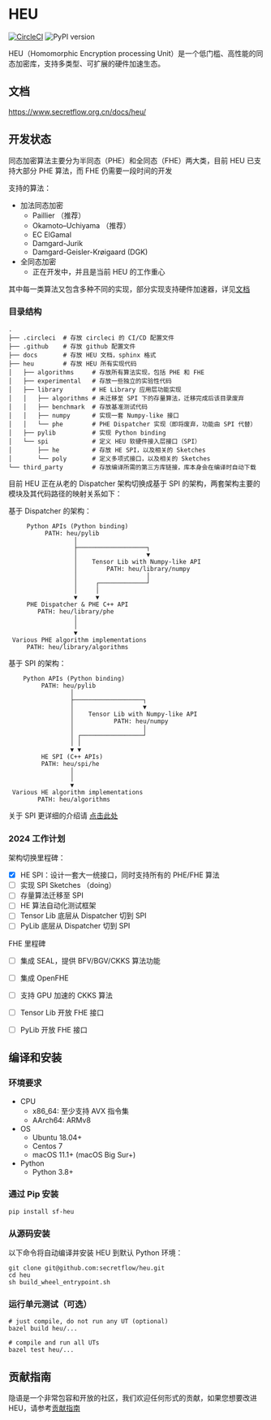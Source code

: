 # HEU

[![CircleCI](https://dl.circleci.com/status-badge/img/gh/secretflow/heu/tree/main.svg?style=svg)](https://dl.circleci.com/status-badge/redirect/gh/secretflow/heu/tree/main)
![PyPI version](https://img.shields.io/pypi/v/sf-heu)

HEU（Homomorphic Encryption processing Unit）是一个低门槛、高性能的同态加密库，支持多类型、可扩展的硬件加速生态。

## 文档

https://www.secretflow.org.cn/docs/heu/

## 开发状态

同态加密算法主要分为半同态（PHE）和全同态（FHE）两大类，目前 HEU 已支持大部分 PHE 算法，而 FHE 仍需要一段时间的开发

支持的算法：

- 加法同态加密
    - Paillier （推荐）
    - Okamoto–Uchiyama （推荐）
    - EC ElGamal
    - Damgard-Jurik
    - Damgard-Geisler-Krøigaard (DGK)
- 全同态加密
    - 正在开发中，并且是当前 HEU 的工作重心

其中每一类算法又包含多种不同的实现，部分实现支持硬件加速器，详见[文档](https://www.secretflow.org.cn/docs/heu/latest/zh-Hans/getting_started/algo_choice)

### 目录结构

```text
.
├── .circleci  # 存放 circleci 的 CI/CD 配置文件
├── .github    # 存放 github 配置文件
├── docs       # 存放 HEU 文档，sphinx 格式
├── heu        # 存放 HEU 所有实现代码
│   ├── algorithms     # 存放所有算法实现，包括 PHE 和 FHE
│   ├── experimental   # 存放一些独立的实验性代码
│   ├── library        # HE Library 应用层功能实现
│   │   ├── algorithms # 未迁移至 SPI 下的存量算法，迁移完成后该目录废弃
│   │   ├── benchmark  # 存放基准测试代码
│   │   ├── numpy      # 实现一套 Numpy-like 接口
│   │   └── phe        # PHE Dispatcher 实现（即将废弃，功能由 SPI 代替）
│   ├── pylib          # 实现 Python binding
│   └── spi            # 定义 HEU 软硬件接入层接口（SPI）
│       ├── he         # 存放 HE SPI，以及相关的 Sketches
│       └── poly       # 定义多项式接口，以及相关的 Sketches
└── third_party        # 存放编译所需的第三方库链接，库本身会在编译时自动下载
```

目前 HEU 正在从老的 Dispatcher 架构切换成基于 SPI 的架构，两套架构主要的模块及其代码路径的映射关系如下：

基于 Dispatcher 的架构：

```text
     Python APIs (Python binding)
          PATH: heu/pylib
                  │
                  ├───────────────────┐
                  │                   ▼
                  │    Tensor Lib with Numpy-like API
                  │        PATH: heu/library/numpy
                  │                   │
                  │     ┌─────────────┘
                  │     │
                  ▼     ▼
     PHE Dispatcher & PHE C++ API
        PATH: heu/library/phe
                  │
                  │
                  ▼
 Various PHE algorithm implementations
     PATH: heu/library/algorithms
```

基于 SPI 的架构：

```text
    Python APIs (Python binding)
         PATH: heu/pylib
                 │
                 ├───────────────────┐
                 │                   ▼
                 │    Tensor Lib with Numpy-like API
                 │           PATH: heu/numpy
                 │                   │
                 │ ┌─────────────────┘
                 │ │
                 ▼ ▼
         HE SPI (C++ APIs)
         PATH: heu/spi/he
                 │
                 │
                 ▼
 Various HE algorithm implementations
        PATH: heu/algorithms
```

关于 SPI 更详细的介绍请 [点击此处](heu/spi/README.md)

### 2024 工作计划

架构切换里程碑：

- [x] HE SPI：设计一套大一统接口，同时支持所有的 PHE/FHE 算法
- [ ] 实现 SPI Sketches （doing）
- [ ] 存量算法迁移至 SPI
- [ ] HE 算法自动化测试框架
- [ ] Tensor Lib 底层从 Dispatcher 切到 SPI
- [ ] PyLib 底层从 Dispatcher 切到 SPI

FHE 里程碑

- [ ] 集成 SEAL，提供 BFV/BGV/CKKS 算法功能
- [ ] 集成 OpenFHE
- [ ] 支持 GPU 加速的 CKKS 算法
- [ ] Tensor Lib 开放 FHE 接口
- [ ] PyLib 开放 FHE 接口


## 编译和安装

### 环境要求

- CPU
    - x86_64: 至少支持 AVX 指令集
    - AArch64: ARMv8
- OS
    - Ubuntu 18.04+
    - Centos 7
    - macOS 11.1+ (macOS Big Sur+)
- Python
    - Python 3.8+

### 通过 Pip 安装

```shell
pip install sf-heu
```

### 从源码安装

以下命令将自动编译并安装 HEU 到默认 Python 环境：

```shell
git clone git@github.com:secretflow/heu.git
cd heu
sh build_wheel_entrypoint.sh

```

### 运行单元测试（可选）





```shell
# just compile, do not run any UT (optional)
bazel build heu/...

# compile and run all UTs
bazel test heu/...
```

## 贡献指南

隐语是一个非常包容和开放的社区，我们欢迎任何形式的贡献，如果您想要改进
HEU，请参考[贡献指南](CONTRIBUTING.md)
